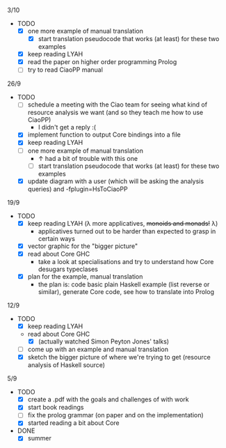 3/10

- TODO
  - [x] one more example of manual translation
    - [x] start translation pseudocode that works (at least) for these two examples
  - [x] keep reading LYAH
  - [x] read the paper on higher order programming Prolog
  - [ ] try to read CiaoPP manual

26/9

- TODO
  - [ ] schedule a meeting with the Ciao team for seeing what kind of resource analysis we want (and so they teach me how to use CiaoPP)
    - I didn't get a reply :(
  - [x] implement function to output Core bindings into a file
  - [x] keep reading LYAH
  - [ ] one more example of manual translation
    - ↑ had a bit of trouble with this one
    - [ ] start translation pseudocode that works (at least) for these two examples
  - [x] update diagram with a user (which will be asking the analysis queries) and -fplugin=HsToCiaoPP 
  
19/9

- TODO
  - [x] keep reading LYAH (λ more applicatives, ~~monoids and monads!~~ λ)
      - applicatives turned out to be harder than expected to grasp in certain ways
  - [x] vector graphic for the "bigger picture"
  - [x] read about Core GHC
      - take a look at specialisations and try to understand how Core desugars
        typeclases
  - [x] plan for the example, manual translation
      - the plan is: code basic plain Haskell example (list reverse or similar),
        generate Core code, see how to translate into Prolog
  
12/9

- TODO
  - [X] keep reading LYAH
  - read about Core GHC 
    - [X] (actually watched Simon Peyton Jones' talks)
  - [ ] come up with an example and manual translation
  - [X] sketch the bigger picture of where we're trying to get (resource analysis of Haskell source)

5/9

- TODO
  - [x] create a .pdf with the goals and challenges of with work 
  - [x] start book readings 
  - [ ] fix the prolog grammar (on paper and on the implementation)
  - [x] started reading a bit about Core

- DONE 
  - [x] summer  
